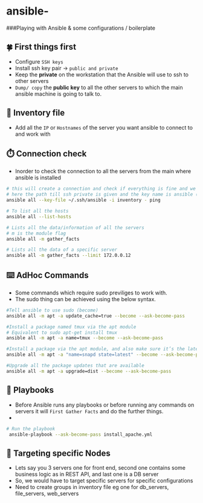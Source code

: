# ansible-
###Playing with Ansible &amp; some configurations / boilerplate


## 🍀 First things first
- Configure `SSH keys` 
- Install ssh key pair -> `public and private`
- Keep the __private__ on the workstation that the Ansible will use to ssh to other servers
- `Dump/ copy` the **public key** to all the other servers to which the main ansible machine is going to talk to.

## 💾 Inventory file
- Add all the `IP` or `Hostnames` of the server you want ansible to connect to and work with

## ⏱️ Connection check
- Inorder to check the connection to all the servers from the main where ansible is installed 

```bash
# this will create a connection and check if everything is fine and we are able to connect
# here the path till ssh private is given and the key name is ansible (private key) & invenory contains all the server ips to which using this key the ansible main machine going to connect.
ansible all --key-file ~/.ssh/ansible -i inventory - ping

# To list all the hosts
ansible all --list-hosts

# Lists all the data/information of all the servers
# m is the module flag
ansible all -m gather_facts

# Lists all the data of a specific server
ansible all -m gather_facts --limit 172.0.0.12


```

## ⌨️ AdHoc Commands 
- Some commands which require sudo previliges to work with.
- The sudo thing can be achieved using the below syntax.
```bash
#Tell ansible to use sudo (become)
ansible all -m apt -a update_cache=true --become --ask-become-pass

#Install a package named tmux via the apt module
# Equivalent to sudo apt-get install tmux 
ansible all -m apt -a name=tmux --become --ask-become-pass

#Install a package via the apt module, and also make sure it’s the latest version available
ansible all -m apt -a "name=snapd state=latest" --become --ask-become-pass

#Upgrade all the package updates that are available
ansible all -m apt -a upgrade=dist --become --ask-become-pass
```

## :open_book: Playbooks 
- Before Ansible runs any playbooks or before running any commands on servers it will `First Gather Facts` and do the further things.
-  
```bash
# Run the playbook
 ansible-playbook --ask-become-pass install_apache.yml
```

## :open_book: Targeting specific Nodes
- Lets say you 3 servers one for front end, second one contains some business logic as in REST API, and last one is a DB server
- So, we would have to target specific servers for specific configurations
- Need to create groups in inventory file eg one for db_servers, file_servers, web_servers 

